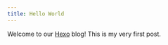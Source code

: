 ```yaml
---
title: Hello World
---
```

Welcome to our [Hexo](https://hexo.io/) blog! This is my very first post.